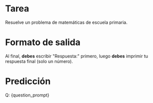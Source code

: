 # Tarea
Resuelve un problema de matemáticas de escuela primaria.

# Formato de salida
Al final, **debes** escribir "Respuesta:" primero, luego **debes** imprimir tu respuesta final (solo un número).

# Predicción
Q: {question_prompt}
